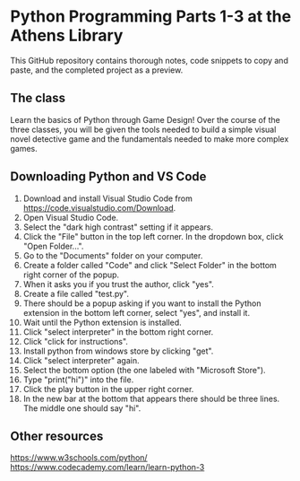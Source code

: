 # Python Programming Parts 1-3 at the Athens Library
This GitHub repository contains thorough notes, code snippets to copy and paste, and the completed project as a preview.

## The class
Learn the basics of Python through Game Design! Over the course of the three classes, you will be given the tools needed to build a simple visual novel detective game and the fundamentals needed to make more complex games.

## Downloading Python and VS Code
1. Download and install Visual Studio Code from https://code.visualstudio.com/Download.
2. Open Visual Studio Code.
3. Select the "dark high contrast" setting if it appears.
4. Click the "File" button in the top left corner. In the dropdown box, click "Open Folder...".
5. Go to the "Documents" folder on your computer.
6. Create a folder called "Code" and click "Select Folder" in the bottom right corner of the popup.
7. When it asks you if you trust the author, click "yes".
8. Create a file called "test.py".
9. There should be a popup asking if you want to install the Python extension in the bottom left corner, select "yes", and install it.
10. Wait until the Python extension is installed.
11. Click "select interpreter" in the bottom right corner.
12. Click "click for instructions".
13. Install python from windows store by clicking "get".
14. Click "select interpreter" again.
15. Select the bottom option (the one labeled with "Microsoft Store").
16. Type "print("hi")" into the file.
17. Click the play button in the upper right corner.
18. In the new bar at the bottom that appears there should be three lines. The middle one should say "hi".

## Other resources
https://www.w3schools.com/python/
https://www.codecademy.com/learn/learn-python-3
